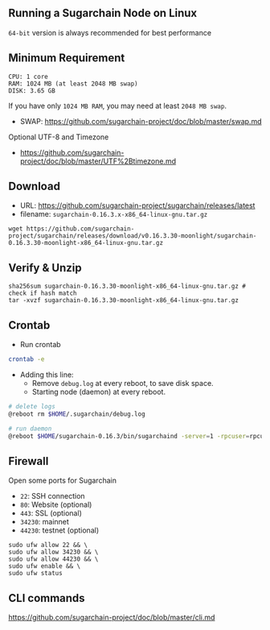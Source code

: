 Running a Sugarchain Node on Linux
----------------------------------
`64-bit` version is always recommended for best performance

## Minimum Requirement
```
CPU: 1 core
RAM: 1024 MB (at least 2048 MB swap)
DISK: 3.65 GB
```

If you have only `1024 MB RAM`, you may need at least `2048 MB swap`.
- SWAP: https://github.com/sugarchain-project/doc/blob/master/swap.md

Optional UTF-8 and Timezone
- https://github.com/sugarchain-project/doc/blob/master/UTF%2Btimezone.md

## Download
- URL: https://github.com/sugarchain-project/sugarchain/releases/latest
- filename: `sugarchain-0.16.3.x-x86_64-linux-gnu.tar.gz`

```
wget https://github.com/sugarchain-project/sugarchain/releases/download/v0.16.3.30-moonlight/sugarchain-0.16.3.30-moonlight-x86_64-linux-gnu.tar.gz
```

## Verify & Unzip
```
sha256sum sugarchain-0.16.3.30-moonlight-x86_64-linux-gnu.tar.gz # check if hash match
tar -xvzf sugarchain-0.16.3.30-moonlight-x86_64-linux-gnu.tar.gz
```

## Crontab

- Run crontab
```bash
crontab -e
```

- Adding this line:
  * Remove `debug.log` at every reboot, to save disk space.
  * Starting node (daemon) at every reboot.
```bash
# delete logs
@reboot rm $HOME/.sugarchain/debug.log

# run daemon
@reboot $HOME/sugarchain-0.16.3/bin/sugarchaind -server=1 -rpcuser=rpcuser -rpcpassword=rpcpassword -daemon
```

## Firewall
Open some ports for Sugarchain
  * `22`: SSH connection
  * `80`: Website (optional)
  * `443`: SSL (optional)
  * `34230`: mainnet
  * `44230`: testnet (optional)

```
sudo ufw allow 22 && \
sudo ufw allow 34230 && \
sudo ufw allow 44230 && \
sudo ufw enable && \
sudo ufw status
```

## CLI commands
https://github.com/sugarchain-project/doc/blob/master/cli.md
